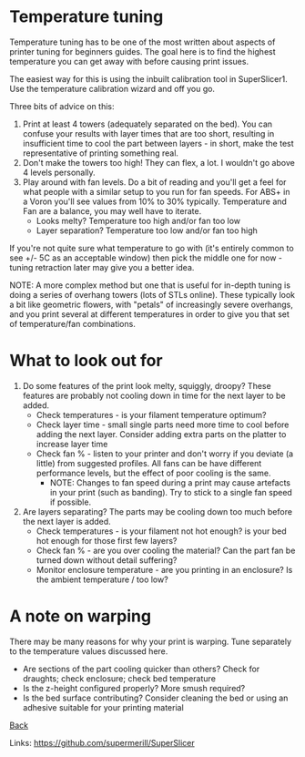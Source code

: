 # Temperature tuning
Temperature tuning has to be one of the most written about aspects of printer tuning for beginners guides. The goal here is to find the highest temperature you can get away with before causing print issues.

The easiest way for this is using the inbuilt calibration tool in SuperSlicer1. Use the temperature calibration wizard and off you go. 

Three bits of advice on this:
1. Print at least 4 towers (adequately separated on the bed). You can confuse your results with layer times that are too short, resulting in insufficient time to cool the part between layers - in short, make the test representative of printing something real.
2. Don't make the towers too high! They can flex, a lot. I wouldn't go above 4 levels personally.
3. Play around with fan levels. Do a bit of reading and you'll get a feel for what people with a similar setup to you run for fan speeds. For ABS+ in a Voron you'll see values from 10% to 30% typically. Temperature and Fan are a balance, you may well have to iterate.
	* Looks melty? Temperature too high and/or fan too low
	* Layer separation? Temperature too low and/or fan too high

If you're not quite sure what temperature to go with (it's entirely common to see +/- 5C as an acceptable window) then pick the middle one for now - tuning retraction later may give you a better idea.

NOTE: A more complex method but one that is useful for in-depth tuning is doing a series of overhang towers (lots of STLs online). These typically look a bit like geometric flowers, with "petals" of increasingly severe overhangs, and you print several at different temperatures in order to give you that set of temperature/fan combinations.

# What to look out for
1. Do some features of the print look melty, squiggly, droopy? These features are probably not cooling down in time for the next layer to be added.
	* Check temperatures - is your filament temperature optimum?
	* Check layer time - small single parts need more time to cool before adding the next layer. Consider adding extra parts on the platter to increase layer time
	* Check fan % - listen to your printer and don't worry if you deviate (a little) from suggested profiles. All fans can be have different performance levels, but the effect of poor cooling is the same. 
		* NOTE: Changes to fan speed during a print may cause artefacts in your print (such as banding). Try to stick to a single fan speed if possible.
2. Are layers separating? The parts may be cooling down too much before the next layer is added.
	* Check temperatures - is your filament not hot enough? is your bed hot enough for those first few layers?
	* Check fan % - are you over cooling the material? Can the part fan be turned down without detail suffering?
	* Monitor enclosure temperature - are you printing in an enclosure? Is the ambient temperature / too low?

# A note on warping
There may be many reasons for why your print is warping. Tune separately to the temperature values discussed here.
* Are sections of the part cooling quicker than others? Check for draughts; check enclosure; check bed temperature
* Is the z-height configured properly?  More smush required?
* Is the bed surface contributing? Consider cleaning the bed or using an adhesive suitable for your printing material

[Back](README.md)

Links:
https://github.com/supermerill/SuperSlicer
